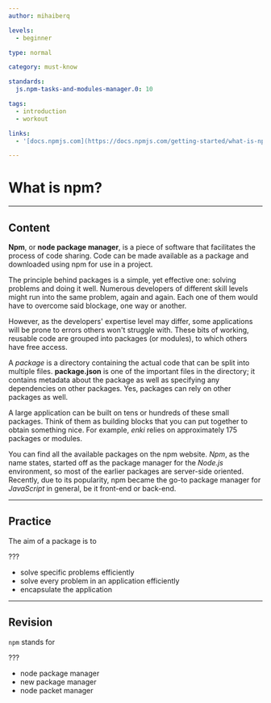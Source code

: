 ```yaml
---
author: mihaiberq

levels:
  - beginner

type: normal

category: must-know

standards:
  js.npm-tasks-and-modules-manager.0: 10

tags:
  - introduction
  - workout

links:
  - '[docs.npmjs.com](https://docs.npmjs.com/getting-started/what-is-npm){website}'

---
```

# What is npm?

---
## Content

**Npm**, or **node package manager**, is a piece of software that facilitates the process of code sharing. Code can be made available as a package and downloaded using npm for use in a project.

The principle behind packages is a simple, yet effective one: solving problems and doing it well. Numerous developers of different skill levels might run into the same problem, again and again. Each one of them would have to overcome said blockage, one way or another.

However, as the developers' expertise level may differ, some applications will be prone to errors others won't struggle with. These bits of working, reusable code are grouped into packages (or modules), to which others have free access.

A *package* is a directory containing the actual code that can be split into multiple files. **package.json** is one of the important files in the directory; it contains metadata about the package as well as specifying any dependencies on other packages. Yes, packages can rely on other packages as well.

A large application can be built on tens or hundreds of these small packages. Think of them as building blocks that you can put together to obtain something nice. For example, *enki* relies on approximately 175 packages or modules.

You can find all the available packages on the npm website. *Npm*, as the name states, started off as the package manager for the *Node.js* environment, so most of the earlier packages are server-side oriented. Recently, due to its popularity, npm became the go-to package manager for *JavaScript* in general, be it front-end or back-end.

---
## Practice

The aim of a package is to

???


* solve specific problems efficiently
* solve every problem in an application efficiently
* encapsulate the application

---
## Revision

`npm` stands for

???

* node package manager
* new package manager
* node packet manager
